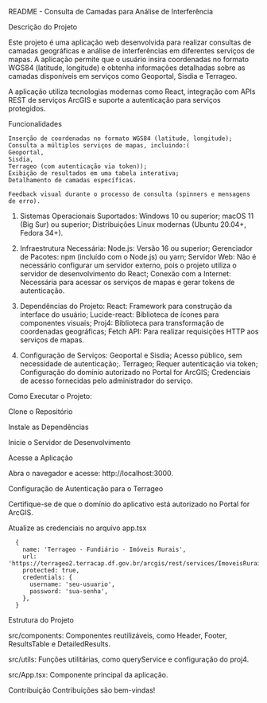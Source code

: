 README - Consulta de Camadas para Análise de Interferência

Descrição do Projeto

Este projeto é uma aplicação web desenvolvida para realizar consultas de camadas geográficas e análise de interferências em diferentes serviços de mapas. A aplicação permite que o usuário insira coordenadas no formato WGS84 (latitude, longitude) e obtenha informações detalhadas sobre as camadas disponíveis em serviços como Geoportal, Sisdia e Terrageo.

A aplicação utiliza tecnologias modernas como React, integração com APIs REST de serviços ArcGIS e suporte a autenticação para serviços protegidos.

Funcionalidades

    Inserção de coordenadas no formato WGS84 (latitude, longitude);   
    Consulta a múltiplos serviços de mapas, incluindo:( 
    Geoportal,    
    Sisdia,    
    Terrageo (com autenticação via token));    
    Exibição de resultados em uma tabela interativa;    
    Detalhamento de camadas específicas.
    
    Feedback visual durante o processo de consulta (spinners e mensagens de erro).

1. Sistemas Operacionais Suportados:
    Windows 10 ou superior;
    macOS 11 (Big Sur) ou superior;
    Distribuições Linux modernas (Ubuntu 20.04+, Fedora 34+).

3. Infraestrutura Necessária:
    Node.js: Versão 16 ou superior;
    Gerenciador de Pacotes: npm (incluído com o Node.js) ou yarn;
    Servidor Web: Não é necessário configurar um servidor externo, pois o projeto utiliza o servidor de desenvolvimento do React;
    Conexão com a Internet: Necessária para acessar os serviços de mapas e gerar tokens de autenticação.

5. Dependências do Projeto:
    React: Framework para construção da interface do usuário;
    Lucide-react: Biblioteca de ícones para componentes visuais;
    Proj4: Biblioteca para transformação de coordenadas geográficas;
    Fetch API: Para realizar requisições HTTP aos serviços de mapas.

7. Configuração de Serviços:
    Geoportal e Sisdia;
    Acesso público, sem necessidade de autenticação;.
    Terrageo;
    Requer autenticação via token;
    Configuração do domínio autorizado no Portal for ArcGIS;
    Credenciais de acesso fornecidas pelo administrador do serviço.

Como Executar o Projeto:

  Clone o Repositório
  
  Instale as Dependências
  
  Inicie o Servidor de Desenvolvimento
  
  Acesse a Aplicação
  
  Abra o navegador e acesse: http://localhost:3000.
  
  Configuração de Autenticação para o Terrageo
  
  Certifique-se de que o domínio do aplicativo está autorizado no Portal for ArcGIS.
  
  Atualize as credenciais no arquivo app.tsx

      {
        name: 'Terrageo - Fundiário - Imóveis Rurais',
        url: 'https://terrageo2.terracap.df.gov.br/arcgis/rest/services/ImoveisRurais/Fundiario1/MapServer/0',
        protected: true,
        credentials: {
          username: 'seu-usuario',
          password: 'sua-senha',
        },
      }

Estrutura do Projeto

src/components: Componentes reutilizáveis, como Header, Footer, ResultsTable e DetailedResults.

src/utils: Funções utilitárias, como queryService e configuração do proj4.

src/App.tsx: Componente principal da aplicação.


Contribuição
Contribuições são bem-vindas! 
